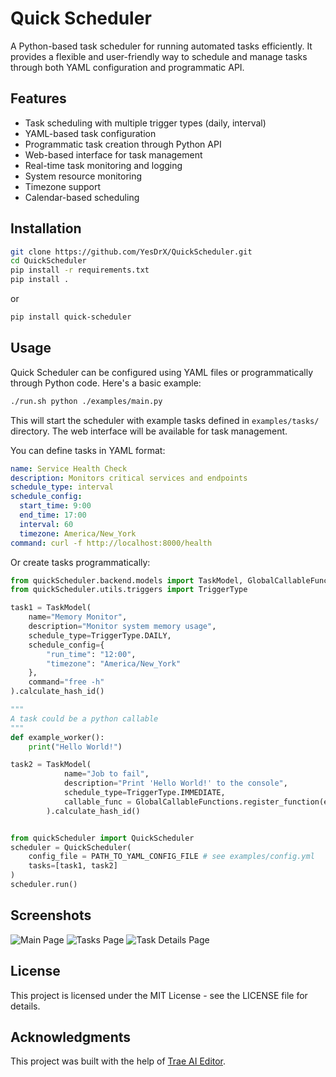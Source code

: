 # Quick Scheduler

A Python-based task scheduler for running automated tasks efficiently. It provides a flexible and user-friendly way to schedule and manage tasks through both YAML configuration and programmatic API.

## Features

- Task scheduling with multiple trigger types (daily, interval)
- YAML-based task configuration
- Programmatic task creation through Python API
- Web-based interface for task management
- Real-time task monitoring and logging
- System resource monitoring
- Timezone support
- Calendar-based scheduling

## Installation

```bash
git clone https://github.com/YesDrX/QuickScheduler.git
cd QuickScheduler
pip install -r requirements.txt
pip install .
```

or 
```bash
pip install quick-scheduler
```

## Usage

Quick Scheduler can be configured using YAML files or programmatically through Python code. Here's a basic example:

```bash
./run.sh python ./examples/main.py
```

This will start the scheduler with example tasks defined in `examples/tasks/` directory. The web interface will be available for task management.

You can define tasks in YAML format:

```yaml
name: Service Health Check
description: Monitors critical services and endpoints
schedule_type: interval
schedule_config:
  start_time: 9:00
  end_time: 17:00
  interval: 60
  timezone: America/New_York
command: curl -f http://localhost:8000/health
```

Or create tasks programmatically:

```python
from quickScheduler.backend.models import TaskModel, GlobalCallableFunctions
from quickScheduler.utils.triggers import TriggerType

task1 = TaskModel(
    name="Memory Monitor",
    description="Monitor system memory usage",
    schedule_type=TriggerType.DAILY,
    schedule_config={
        "run_time": "12:00",
        "timezone": "America/New_York"
    },
    command="free -h"
).calculate_hash_id()

"""
A task could be a python callable
"""
def example_worker():
    print("Hello World!")

task2 = TaskModel(
            name="Job to fail",
            description="Print 'Hello World!' to the console",
            schedule_type=TriggerType.IMMEDIATE,
            callable_func = GlobalCallableFunctions.register_function(example_worker)
        ).calculate_hash_id()


from quickScheduler import QuickScheduler
scheduler = QuickScheduler(
    config_file = PATH_TO_YAML_CONFIG_FILE # see examples/config.yml
    tasks=[task1, task2]
)
scheduler.run()
```

## Screenshots
![Main Page](examples/images/main_page.png)
![Tasks Page](examples/images/tasks.png)
![Task Details Page](examples/images/task.png)

## License

This project is licensed under the MIT License - see the LICENSE file for details.

## Acknowledgments

This project was built with the help of [Trae AI Editor](https://www.trae.ai).